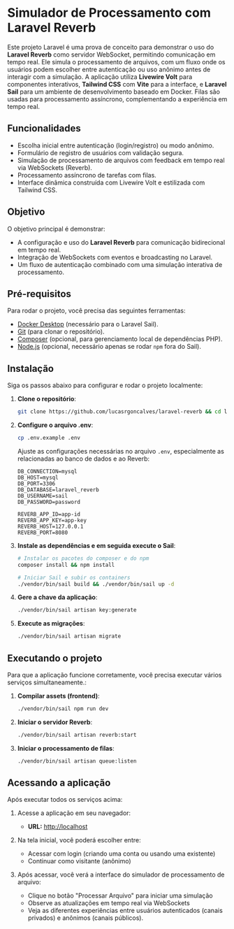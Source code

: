 # Simulador de Processamento com Laravel Reverb

Este projeto Laravel é uma prova de conceito para demonstrar o uso do **Laravel Reverb** como servidor WebSocket, permitindo comunicação em tempo real. Ele simula o processamento de arquivos, com um fluxo onde os usuários podem escolher entre autenticação ou uso anônimo antes de interagir com a simulação. A aplicação utiliza **Livewire Volt** para componentes interativos, **Tailwind CSS** com **Vite** para a interface, e **Laravel Sail** para um ambiente de desenvolvimento baseado em Docker. Filas são usadas para processamento assíncrono, complementando a experiência em tempo real.

## Funcionalidades

-   Escolha inicial entre autenticação (login/registro) ou modo anônimo.
-   Formulário de registro de usuários com validação segura.
-   Simulação de processamento de arquivos com feedback em tempo real via WebSockets (Reverb).
-   Processamento assíncrono de tarefas com filas.
-   Interface dinâmica construída com Livewire Volt e estilizada com Tailwind CSS.

## Objetivo

O objetivo principal é demonstrar:

-   A configuração e uso do **Laravel Reverb** para comunicação bidirecional em tempo real.
-   Integração de WebSockets com eventos e broadcasting no Laravel.
-   Um fluxo de autenticação combinado com uma simulação interativa de processamento.

## Pré-requisitos

Para rodar o projeto, você precisa das seguintes ferramentas:

-   [Docker Desktop](https://www.docker.com/products/docker-desktop/) (necessário para o Laravel Sail).
-   [Git](https://git-scm.com/) (para clonar o repositório).
-   [Composer](https://getcomposer.org/) (opcional, para gerenciamento local de dependências PHP).
-   [Node.js](https://nodejs.org/) (opcional, necessário apenas se rodar `npm` fora do Sail).

## Instalação

Siga os passos abaixo para configurar e rodar o projeto localmente:

1. **Clone o repositório**:

    ```bash
    git clone https://github.com/lucasrgoncalves/laravel-reverb && cd laravel-reverb
    ```

2. **Configure o arquivo .env**:

    ```bash
    cp .env.example .env
    ```

    Ajuste as configurações necessárias no arquivo `.env`, especialmente as relacionadas ao banco de dados e ao Reverb:

    ```
    DB_CONNECTION=mysql
    DB_HOST=mysql
    DB_PORT=3306
    DB_DATABASE=laravel_reverb
    DB_USERNAME=sail
    DB_PASSWORD=password

    REVERB_APP_ID=app-id
    REVERB_APP_KEY=app-key
    REVERB_HOST=127.0.0.1
    REVERB_PORT=8080
    ```

3. **Instale as dependências e em seguida execute o Sail**:

    ```bash
    # Instalar os pacotes do composer e do npm
    composer install && npm install

    # Iniciar Sail e subir os containers
    ./vendor/bin/sail build && ./vendor/bin/sail up -d

    ```

4. **Gere a chave da aplicação**:

    ```bash
    ./vendor/bin/sail artisan key:generate
    ```

5. **Execute as migrações**:
    ```bash
    ./vendor/bin/sail artisan migrate
    ```

## Executando o projeto

Para que a aplicação funcione corretamente, você precisa executar vários serviços simultaneamente.:

1. **Compilar assets (frontend)**:

    ```bash
    ./vendor/bin/sail npm run dev
    ```

2. **Iniciar o servidor Reverb**:

    ```bash
    ./vendor/bin/sail artisan reverb:start
    ```

3. **Iniciar o processamento de filas**:
    ```bash
    ./vendor/bin/sail artisan queue:listen
    ```

## Acessando a aplicação

Após executar todos os serviços acima:

1. Acesse a aplicação em seu navegador:

    - **URL:** [http://localhost](http://localhost)

2. Na tela inicial, você poderá escolher entre:

    - Acessar com login (criando uma conta ou usando uma existente)
    - Continuar como visitante (anônimo)

3. Após acessar, você verá a interface do simulador de processamento de arquivo:
    - Clique no botão "Processar Arquivo" para iniciar uma simulação
    - Observe as atualizações em tempo real via WebSockets
    - Veja as diferentes experiências entre usuários autenticados (canais privados) e anônimos (canais públicos).
